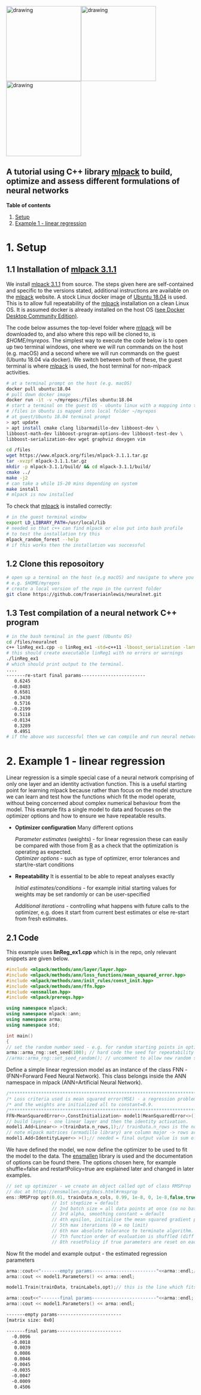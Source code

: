 <img src="https://github.com/fraseriainlewis/neuralnet/blob/master/neural_network_brain1.png" alt="drawing" width="200"/><img src="https://github.com/fraseriainlewis/neuralnet/blob/master/neural_network_brain2.png" alt="drawing" width="200"/><img src="https://github.com/fraseriainlewis/neuralnet/blob/master/neural_network_brain3.png" alt="drawing" width="200"/>
## A tutorial using C++ library [mlpack](http://mlpack.org) to build, optimize and assess different formulations of neural networks

**Table of contents**
1. [Setup](#setup)
2. [Example 1 - linear regression](#lr)

<a name="setup"></a>
# 1. Setup
## 1.1 Installation of [mlpack 3.1.1](http://mlpack.org)
We install [mlpack 3.1.1](http://mlpack.org) from source. The steps given here are self-contained and specific to the versions stated, additional instructions are available on the [mlpack](http://mlpack.org) website. A stock Linux docker image of [Ubuntu 18.04](https://hub.docker.com/_/ubuntu) is used. This is to allow full repeatability of the [mlpack](http://mlpack.org) installation on a clean Linux OS. It is assumed docker is already installed on the host OS ([see Docker Desktop Community Edition)](https://www.docker.com/products/docker-desktop). 

The code below assumes the top-level folder where [mlpack](http://mlpack.org) will be downloaded to, and also where this repo will be cloned to, is *$HOME/myrepos*. The simplest way to execute the code below is to open up two terminal windows, one where we will run commands on the host (e.g. macOS) and a second where we will run commands on the guest (Ubuntu 18.04 via docker). We switch between both of these, the guest terminal is where [mlpack](http://mlpack.org) is used, the host terminal for non-mlpack activities. 

```bash
# at a terminal prompt on the host (e.g. macOS)
docker pull ubuntu:18.04
# pull down docker image
docker run -it -v ~/myrepos:/files ubuntu:18.04 
# start a terminal on the guest OS - ubuntu linux with a mapping into the host OS filesystem
# /files in Ubuntu is mapped into local folder ~/myrepos
# at guest/Ubuntu 18.04 terminal prompt
> apt update
> apt install cmake clang libarmadillo-dev libboost-dev \
libboost-math-dev libboost-program-options-dev libboost-test-dev \
libboost-serialization-dev wget graphviz doxygen vim

cd /files
wget https://www.mlpack.org/files/mlpack-3.1.1.tar.gz
tar -xvzpf mlpack-3.1.1.tar.gz
mkdir -p mlpack-3.1.1/build/ && cd mlpack-3.1.1/build/
cmake ../
make -j2 
# can take a while 15-20 mins depending on system
make install
# mlpack is now installed
```
To check that [mlpack](http://mlpack.org) is installed correctly:
```bash
# in the guest terminal window
export LD_LIBRARY_PATH=/usr/local/lib
# needed so that c++ can find mlpack or else put into bash profile 
# to test the installation try this
mlpack_random_forest --help
# if this works then the installation was successful
```
## 1.2 Clone this reposoitory 
```bash
# open up a terminal on the host (e.g macOS) and navigate to where you want the repo to be located
# e.g. $HOME/myrepos
# create a local version of the repo in the current folder
git clone https://github.com/fraseriainlewis/neuralnet.git
```

## 1.3 Test compilation of a neural network C++ program 
```bash
# in the bash terminal in the guest (Ubuntu OS)
cd /files/neuralnet
c++ linReg_ex1.cpp -o linReg_ex1 -std=c++11 -lboost_serialization -larmadillo -lmlpack
# this should create executable linReg1 with no errors or warnings
./linReg_ex1
# which should print output to the terminal.
....
-------re-start final params------------------------
   0.6245
  -0.0483
   0.6581
  -0.3430
   0.5716
  -0.2199
   0.5118
  -0.0134
   0.3289
   0.4951
# if the above was successful then we can compile and run neural networks using mlpack
```

<a name="lr"></a>
# 2. Example 1 - linear regression 
Linear regression is a simple special case of a neural network comprising of only one layer and an identity activation function. This is a useful starting point for learning mlpack because rather than focus on the model structure we can learn and test how the functions which fit the model operate, without being concerned about complex numerical behaviour from the model. This example fits a single model to data and focuses on the optimizer options and how to ensure we have repeatable results.

* **Optimizer configuration** Many different options

   *Parameter estimates* (weights) -  for linear regression these can easily be compared with those from [R](http://www.r-project.org) as a check that the optimization is operating as expected.  
   *Optimizer options* - such as type of optimizer, error tolerances and start/re-start conditions

* **Repeatability** It is essential to be able to repeat analyses exactly

   *Initial estimates/conditions* - for example initial starting values for weights may be set randomly or can be user-specified 
   
   *Additional iterations* - controlling what happens with future calls to the optimizer, e.g. does it start from current best estimates or else re-start from fresh estimates. 
  
## 2.1 Code
This example uses **linReg_ex1.cpp** which is in the repo, only relevant snippets are given below.

```c++
#include <mlpack/methods/ann/layer/layer.hpp>
#include <mlpack/methods/ann/loss_functions/mean_squared_error.hpp>
#include <mlpack/methods/ann/init_rules/const_init.hpp>
#include <mlpack/methods/ann/ffn.hpp>
#include <ensmallen.hpp>
#include <mlpack/prereqs.hpp>

using namespace mlpack;
using namespace mlpack::ann;
using namespace arma;
using namespace std;

int main()
{
// set the random number seed - e.g. for random starting points in optimizer or shuffling data points
arma::arma_rng::set_seed(100); // hard code the seed for repeatability of random numbers
//arma::arma_rng::set_seed_random(); // uncomment to allow new random stream on each run of the program
```

Define a simple linear regression model as an instance of the class FNN - (FNN=Forward Feed Neural Network). This class belongs inside the ANN namespace in mlpack (ANN=Artificial Neural Network). 

```c++
/*************************************************************************************************/
/* Loss criteria used is mean squared error(MSE) - a regression problem,                         */
/* and the weights are initialized all to constant=0.9.                                          */
/*************************************************************************************************/
FFN<MeanSquaredError<>,ConstInitialization> model1(MeanSquaredError<>(),ConstInitialization(0.9));
// build layers - one linear layer and then the identity activation.
model1.Add<Linear<> >(trainData.n_rows,1);// trainData.n_rows is the no. of variables in the regression
// note mlpack matrices (armadillo library) are column major -> rows are variables, cases are columns 
model1.Add<IdentityLayer<> >();// needed = final output value is sum of weights and data
```

We have defined the model, we now define the optimizer to be used to fit the model to the data. The [ensmallen](https://www.ensmallen.org) library is used and the documentation of options can be found there. The options chosen here, for example shuffle=false and restartPolicy=true are explained later and changed in later examples.

```c++
// set up optimizer - we create an object called opt of class RMSProp
// doc at https://ensmallen.org/docs.html#rmsprop
ens::RMSProp opt(0.01, trainData.n_cols, 0.99, 1e-8, 0, 1e-8,false,true); 
                 // 1st stepSize = default
                 // 2nd batch size = all data points at once (so no batching)
                 // 3rd alpha, smoothing constant = default
                 // 4th epsilon, initialise the mean squared gradient parameter = default
                 // 5th max iterations (0 = no limit) 
                 // 6th max absolute tolerance to terminate algorithm.
                 // 7th function order of evaluation is shuffled (diff separable functions) = false 
                 // 8th resetPolicy if true parameters are reset on each call to opt() = false
```
Now fit the model and example output - the estimated regression parameters
``` c++
arma::cout<<"-------empty params------------------------"<<arma::endl;//empty params as not yet allocated
arma::cout << model1.Parameters() << arma::endl;

model1.Train(trainData, trainLabels,opt);// this is the line which fits the model

arma::cout<<"-------final params------------------------"<<arma::endl;
arma::cout << model1.Parameters() << arma::endl;
```
``` bash
-------empty params------------------------
[matrix size: 0x0]

-------final params------------------------
  -0.0096
  -0.0018
   0.0039
   0.0086
   0.0046
  -0.0045
  -0.0035
  -0.0047
  -0.0009
   0.4506
```   


